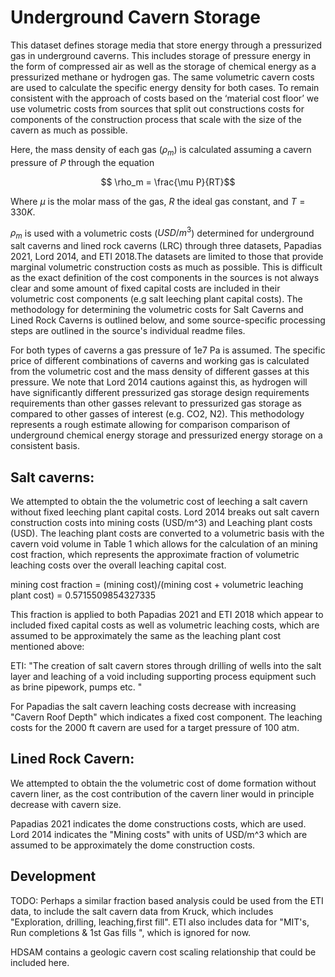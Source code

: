 # Underground Cavern Storage 

This dataset defines storage media that store energy through a pressurized gas in underground caverns. This includes storage of pressure energy in the form of compressed air as well as the storage of chemical energy as a pressurized methane or hydrogen gas. The same volumetric cavern costs are used to calculate the specific energy density for both cases. To remain consistent with the approach of costs based on the ‘material cost floor’ we use volumetric costs from sources that split out constructions costs for components of the construction process that scale with the size of the cavern as much as possible.

Here, the mass density of each gas ($\rho_m$) is calculated assuming a cavern pressure of $P$ through the equation 

$$ \rho_m = \frac{\mu P}{RT}$$

Where $\mu$ is the molar mass of the gas, $R$ the ideal gas constant,  and $T = 330K$. 

$\rho_m$ is used with a volumetric costs ($USD/m^3$) determined for underground salt caverns and lined rock caverns (LRC) through three datasets, Papadias 2021, Lord 2014, and ETI 2018.The datasets are limited to those that provide marginal volumetric construction costs as much as possible. This is difficult as the exact definition of the cost components in the sources is not always clear and some amount of fixed capital costs are included in their volumetric cost components (e.g salt leeching plant capital costs). The methodology for determining the volumetric costs for Salt Caverns and Lined Rock Caverns is outlined below, and some source-specific processing steps are outlined in the source's individual readme files. 

For both types of caverns a gas pressure of 1e7 Pa is assumed. The specific price of different combinations of caverns and working gas is calculated from the volumetric cost and the mass density of different gasses at this pressure. We note that Lord 2014 cautions against this, as hydrogen will have significantly different pressurized gas storage design requirements requirements than other gasses relevant to pressurized gas storage as compared to other gasses of interest (e.g. CO2, N2). This methodology represents a rough estimate allowing for comparison comparison of underground chemical energy storage and pressurized energy storage on a consistent basis. 

## Salt caverns: 

We attempted to obtain the the volumetric cost of leeching a salt cavern without fixed leeching plant capital costs. Lord 2014 breaks out salt cavern construction costs into mining costs (USD/m^3) and Leaching plant costs (USD). The leaching plant costs are converted to a volumetric basis with the cavern void volume in Table 1 which allows for the calculation of an mining cost fraction, which represents the approximate fraction of volumetric leaching costs over the overall leaching capital cost.

mining cost fraction = (mining cost)/(mining cost + volumetric leaching plant cost) = 0.5715509854327335

This fraction is applied to both Papadias 2021 and ETI 2018 which appear to included fixed capital costs as well as volumetric leaching costs, which are assumed to be approximately the same as the leaching plant cost mentioned above: 

ETI: "The creation of salt cavern stores through drilling of wells into the salt layer and leaching 
of a void including supporting process equipment such as brine pipework, pumps etc. "

For Papadias the salt cavern leaching costs decrease with increasing "Cavern Roof Depth" which indicates a fixed cost component. The leaching costs for the 2000 ft cavern are used for a target pressure of 100 atm. 

## Lined Rock Cavern: 
We attempted to obtain the the volumetric cost of dome formation without cavern liner, as the cost contribution of the cavern liner would in principle decrease with cavern size. 

Papadias 2021 indicates the dome constructions costs, which are used. Lord 2014 indicates the "Mining costs" with units of USD/m^3 which are assumed to be approximately the dome construction costs. 

## Development

TODO: Perhaps a similar fraction based analysis could be used from the ETI data, to include the salt cavern data from Kruck, which includes "Exploration, drilling, leaching,first fill". ETI also includes data for "MIT's, Run completions & 1st Gas fills ", which is ignored for now. 

HDSAM contains a geologic cavern cost scaling relationship that could be included here. 